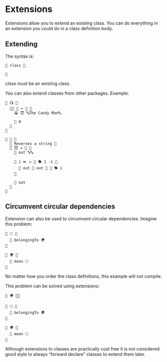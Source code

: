 # Extensions

Extensions allow you to extend an existing class. You can do everything in an
extension you could do in a class definition body.

## Extending

The syntax is:

```
🐋 class 🍇

🍉
```

*class* must be an existing class.

You can also extend classes from other packages. Example:

```
🐇 📺 🍇
  🐇🐖 🏁 ➡️ 🚂 🍇
    😀 😈 🔤The Candy Man🔤

    🍎 0
  🍉
🍉

🐋 🔡 🍇
  🌮 Reverses a string 🌮
  🐖 😈 ➡️ 🔡 🍇
    🍮 out 🔤🔤

    🔂 i ⏩ ➖ 📏 🐕 1 -1 🍇
      🍮 out 📝 out 🍺 🔬 🐕 i
    🍉

    🍎 out
  🍉
🍉
```

## Circumvent circular dependencies

Extension can also be used to circumvent circular dependencies. Imagine this
problem:

```
🐇 🌕 🍇
  🍰 belongingTo 🌍
🍉

🐇 🌍 🍇
  🍰 moon 🌕
🍉

```

No matter how you order the class definitions, this example will not compile.

This problem can be solved using extensions:

```
🐇 🌍 🍇🍉

🐇 🌕 🍇
  🍰 belongingTo 🌍
🍉

🐋 🌍 🍇
  🍰 moon 🌕
🍉
```

Although extensions to classes are practically cost free it is not considered
good style to always “forward declare” classes to extend them later.
